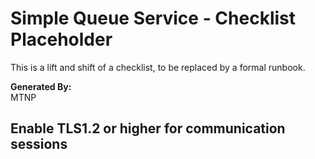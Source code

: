 # Simple Queue Service - Checklist Placeholder
This is a lift and shift of a checklist, to be replaced by a formal runbook.

**Generated By:**  
MTNP

## Enable TLS1.2 or higher for communication sessions
